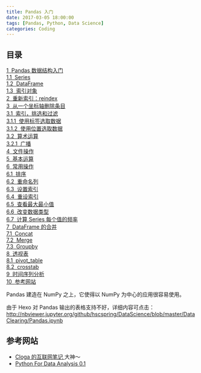 ```yaml
---
title: Pandas 入门
date: 2017-03-05 18:00:00
tags: [Pandas, Python, Data Science]
categories: Coding
---
```



## 目录
 <p><div class="lev1 toc-item"><a href="#Pandas-数据结构入门" data-toc-modified-id="Pandas-数据结构入门-1"><span class="toc-item-num">1&nbsp;&nbsp;</span>Pandas 数据结构入门</a></div><div class="lev2 toc-item"><a href="#Series" data-toc-modified-id="Series-11"><span class="toc-item-num">1.1&nbsp;&nbsp;</span>Series</a></div><div class="lev2 toc-item"><a href="#DataFrame" data-toc-modified-id="DataFrame-12"><span class="toc-item-num">1.2&nbsp;&nbsp;</span>DataFrame</a></div><div class="lev2 toc-item"><a href="#索引对象" data-toc-modified-id="索引对象-13"><span class="toc-item-num">1.3&nbsp;&nbsp;</span>索引对象</a></div><div class="lev1 toc-item"><a href="#重新索引：reindex" data-toc-modified-id="重新索引：reindex-2"><span class="toc-item-num">2&nbsp;&nbsp;</span>重新索引：reindex</a></div><div class="lev1 toc-item"><a href="#从一个坐标轴删除条目" data-toc-modified-id="从一个坐标轴删除条目-3"><span class="toc-item-num">3&nbsp;&nbsp;</span>从一个坐标轴删除条目</a></div><div class="lev2 toc-item"><a href="#索引，挑选和过滤" data-toc-modified-id="索引，挑选和过滤-31"><span class="toc-item-num">3.1&nbsp;&nbsp;</span>索引，挑选和过滤</a></div><div class="lev3 toc-item"><a href="#使用标签选取数据" data-toc-modified-id="使用标签选取数据-311"><span class="toc-item-num">3.1.1&nbsp;&nbsp;</span>使用标签选取数据</a></div><div class="lev3 toc-item"><a href="#使用位置选取数据" data-toc-modified-id="使用位置选取数据-312"><span class="toc-item-num">3.1.2&nbsp;&nbsp;</span>使用位置选取数据</a></div><div class="lev2 toc-item"><a href="#算术运算" data-toc-modified-id="算术运算-32"><span class="toc-item-num">3.2&nbsp;&nbsp;</span>算术运算</a></div><div class="lev3 toc-item"><a href="#广播" data-toc-modified-id="广播-321"><span class="toc-item-num">3.2.1&nbsp;&nbsp;</span>广播</a></div><div class="lev1 toc-item"><a href="#文件操作" data-toc-modified-id="文件操作-4"><span class="toc-item-num">4&nbsp;&nbsp;</span>文件操作</a></div><div class="lev1 toc-item"><a href="#基本运算" data-toc-modified-id="基本运算-5"><span class="toc-item-num">5&nbsp;&nbsp;</span>基本运算</a></div><div class="lev1 toc-item"><a href="#常用操作" data-toc-modified-id="常用操作-6"><span class="toc-item-num">6&nbsp;&nbsp;</span>常用操作</a></div><div class="lev2 toc-item"><a href="#排序" data-toc-modified-id="排序-61"><span class="toc-item-num">6.1&nbsp;&nbsp;</span>排序</a></div><div class="lev2 toc-item"><a href="#重命名列" data-toc-modified-id="重命名列-62"><span class="toc-item-num">6.2&nbsp;&nbsp;</span>重命名列</a></div><div class="lev2 toc-item"><a href="#设置索引" data-toc-modified-id="设置索引-63"><span class="toc-item-num">6.3&nbsp;&nbsp;</span>设置索引</a></div><div class="lev2 toc-item"><a href="#重设索引" data-toc-modified-id="重设索引-64"><span class="toc-item-num">6.4&nbsp;&nbsp;</span>重设索引</a></div><div class="lev2 toc-item"><a href="#查看最大最小值" data-toc-modified-id="查看最大最小值-65"><span class="toc-item-num">6.5&nbsp;&nbsp;</span>查看最大最小值</a></div><div class="lev2 toc-item"><a href="#改变数据类型" data-toc-modified-id="改变数据类型-66"><span class="toc-item-num">6.6&nbsp;&nbsp;</span>改变数据类型</a></div><div class="lev2 toc-item"><a href="#计算-Series-每个值的频率" data-toc-modified-id="计算-Series-每个值的频率-67"><span class="toc-item-num">6.7&nbsp;&nbsp;</span>计算 Series 每个值的频率</a></div><div class="lev1 toc-item"><a href="#DataFrame-的合并" data-toc-modified-id="DataFrame-的合并-7"><span class="toc-item-num">7&nbsp;&nbsp;</span>DataFrame 的合并</a></div><div class="lev2 toc-item"><a href="#Concat" data-toc-modified-id="Concat-71"><span class="toc-item-num">7.1&nbsp;&nbsp;</span>Concat</a></div><div class="lev2 toc-item"><a href="#Merge" data-toc-modified-id="Merge-72"><span class="toc-item-num">7.2&nbsp;&nbsp;</span>Merge</a></div><div class="lev2 toc-item"><a href="#Groupby" data-toc-modified-id="Groupby-73"><span class="toc-item-num">7.3&nbsp;&nbsp;</span>Groupby</a></div><div class="lev1 toc-item"><a href="#透视表" data-toc-modified-id="透视表-8"><span class="toc-item-num">8&nbsp;&nbsp;</span>透视表</a></div><div class="lev2 toc-item"><a href="#pivot_table" data-toc-modified-id="pivot_table-81"><span class="toc-item-num">8.1&nbsp;&nbsp;</span>pivot_table</a></div><div class="lev2 toc-item"><a href="#crosstab" data-toc-modified-id="crosstab-82"><span class="toc-item-num">8.2&nbsp;&nbsp;</span>crosstab</a></div><div class="lev1 toc-item"><a href="#时间序列分析" data-toc-modified-id="时间序列分析-9"><span class="toc-item-num">9&nbsp;&nbsp;</span>时间序列分析</a></div><div class="lev1 toc-item"><a href="#参考网站" data-toc-modified-id="参考网站-10"><span class="toc-item-num">10&nbsp;&nbsp;</span>参考网站</a></div>


Pandas 建造在 NumPy 之上，它使得以 NumPy 为中心的应用很容易使用。

由于 Hexo 对 Pandas 输出的表格支持不好，详细内容可点击：http://nbviewer.jupyter.org/github/hscspring/DataScience/blob/master/DataClearing/Pandas.ipynb

## 参考网站

- [Cloga 的互联网笔记 ](http://cloga.info/python/%E6%95%B0%E6%8D%AE%E7%A7%91%E5%AD%A6/2013/09/17/pandasintro)大神～
- [Python For Data Analysis 0.1](http://pda.readthedocs.io/en/latest/chp5.html)

